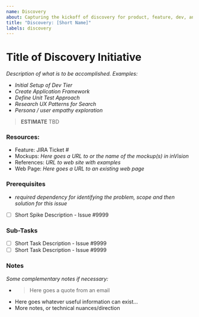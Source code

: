 ```yaml
---
name: Discovery
about: Capturing the kickoff of discovery for product, feature, dev, and design work.
title: "Discovery: [Short Name]"
labels: discovery
---
```


# Title of Discovery Initiative

*Description of what is to be accomplished.*
*Examples:*
* *Initial Setup of Dev Tier*
* *Create Application Framework*
* *Define Unit Test Approach*
* *Research UX Patterns for Search*
* *Persona / user empathy exploration*

> **ESTIMATE** TBD

### Resources:
* Feature: JIRA Ticket #
* Mockups: *Here goes a URL to or the name of the mockup(s) in inVision*
* References: *URL to web site with examples*
* Web Page: *Here goes a URL to an existing web page*

### Prerequisites
- *required dependency for identifying the problem, scope and then solution for this issue*
- [ ] Short Spike Description - Issue #9999

### Sub-Tasks
- [ ] Short Task Description - Issue #9999
- [ ] Short Task Description - Issue #9999

### Notes

*Some complementary notes if necessary:*

* > Here goes a quote from an email
* Here goes whatever useful information can exist…
* More notes, or technical nuances/direction
